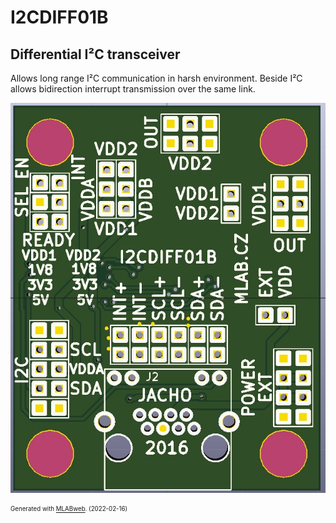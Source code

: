 <!--- PrjInfo ---> <!--- Please remove this line after manually editing --->
<!--- 00a56be08b96043df9e37d6aff7b6990 --->
<!--- Created:2022-02-16 21:59:39.518093: ---> 
<!--- Author:: ---> 
<!--- AuthorEmail:: ---> 
<!--- Tags:: ---> 
<!--- Ust:: ---> 
<!--- Label --->
<!--- ELabel ---> 
<!--- Name:I2CDIFF01B: --->
# I2CDIFF01B
<!--- LongName --->
## Differential I²C transceiver
<!--- ELongName ---> 

<!--- Lead --->
Allows long range I²C communication in harsh environment. Beside I²C allows bidirection interrupt transmission over the same link.
<!--- ELead ---> 

![I2CDIFF01B](doc/img/I2CDIFF01B_top_small.jpg) 


<!--- Description --->
<!--- EDescription --->
<!--- Content --->
<!--- EContent --->
<sub><sup> Generated with [MLABweb](https://github.com/MLAB-project/MLABweb). (2022-02-16)</sup></sub>
